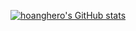 [![hoanghero's GitHub stats](https://github-readme-stats.vercel.app/api?username=hoanghero125)](https://github.com/hoanghero125/github-readme-stats)
